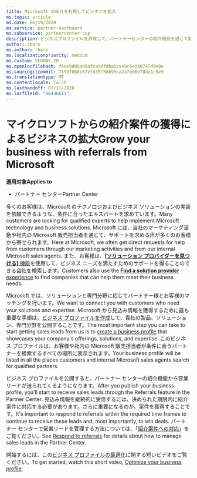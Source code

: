 ```yaml
---
title: Microsoft の紹介を利用してビジネスを拡大
ms.topic: article
ms.date: 06/19/2020
ms.service: partner-dashboard
ms.subservice: partnercenter-csp
description: ビジネスプロファイルを作成して、パートナーセンターの紹介機能を通じて販売潜在顧客を生成し、これらの紹介に応答する方法について説明します。
author: rbars
ms.author: rbars
ms.localizationpriority: medium
ms.custom: SEOMAY.20
ms.openlocfilehash: f4ee9d084d0afca9dfdba5cae9c6e060747d8e0e
ms.sourcegitcommit: 7153f0b8c67efd35f58695ca2a7e00e70da1c5e9
ms.translationtype: MT
ms.contentlocale: ja-JP
ms.lasthandoff: 07/17/2020
ms.locfileid: "86436611"
---
```

# <a name="grow-your-business-with-referrals-from-microsoft"></a><span data-ttu-id="fb08f-103">マイクロソフトからの紹介案件の獲得によるビジネスの拡大</span><span class="sxs-lookup"><span data-stu-id="fb08f-103">Grow your business with referrals from Microsoft</span></span>

<span data-ttu-id="fb08f-104">**適用対象**</span><span class="sxs-lookup"><span data-stu-id="fb08f-104">**Applies to**</span></span>

- <span data-ttu-id="fb08f-105">パートナー センター</span><span class="sxs-lookup"><span data-stu-id="fb08f-105">Partner Center</span></span>

<span data-ttu-id="fb08f-106">多くのお客様は、Microsoft のテクノロジおよびビジネス ソリューションの実装を依頼できるような、条件に合ったエキスパートを求めています。</span><span class="sxs-lookup"><span data-stu-id="fb08f-106">Many customers are looking for qualified experts to help implement Microsoft technology and business solutions.</span></span> <span data-ttu-id="fb08f-107">Microsoft には、当社のマーケティング活動や社内の Microsoft 販売担当者を通じて、サポートを求める声が多くのお客様から寄せられます。</span><span class="sxs-lookup"><span data-stu-id="fb08f-107">Here at Microsoft, we often get direct requests for help from customers through our marketing activities and from our internal Microsoft sales agents.</span></span> <span data-ttu-id="fb08f-108">また、お客様は、[**[ソリューション プロバイダーを見つける]** 機能](https://www.microsoft.com/solution-providers/search)を使用して、ビジネス ニーズを満たすためのサポートを得ることのできる会社を検索します。</span><span class="sxs-lookup"><span data-stu-id="fb08f-108">Customers also use the [**Find a solution provider** experience](https://www.microsoft.com/solution-providers/search) to find companies that can help them meet their business needs.</span></span> 

<span data-ttu-id="fb08f-109">Microsoft では、ソリューションと専門分野に応じてパートナー様とお客様のマッチングを行います。</span><span class="sxs-lookup"><span data-stu-id="fb08f-109">We want to connect you with customers who need your solutions and expertise.</span></span> <span data-ttu-id="fb08f-110">Microsoft から見込み情報を獲得するために最も重要な手順は、[ビジネス プロファイルを作成](create-a-marketing-profile.md)して、貴社の製品、ソリューション、専門分野を公開することです。</span><span class="sxs-lookup"><span data-stu-id="fb08f-110">The most important step you can take to start getting sales leads from us is to [create a business profile](create-a-marketing-profile.md) that showcases your company's offerings, solutions, and expertise.</span></span> <span data-ttu-id="fb08f-111">このビジネス プロファイルは、お客様や社内の Microsoft 販売担当者が条件に合うパートナーを検索するすべての場所に表示されます。</span><span class="sxs-lookup"><span data-stu-id="fb08f-111">Your business profile will be listed in all the places customers and internal Microsoft sales agents search for qualified partners.</span></span> 

 <span data-ttu-id="fb08f-112">ビジネス プロファイルを公開すると、パートナー センターの紹介機能から営業リードが送られてくるようになります。</span><span class="sxs-lookup"><span data-stu-id="fb08f-112">After you publish your business profile, you'll start to receive sales leads through the Referrals feature in the Partner Center.</span></span> <span data-ttu-id="fb08f-113">見込み情報を継続的に受信するには、決められた期限内に紹介案件に対応する必要があります。さらに重要になるのが、案件を獲得することです。</span><span class="sxs-lookup"><span data-stu-id="fb08f-113">It's important to respond to referrals within the required time frames to continue to receive these leads and, most importantly, to win deals.</span></span> <span data-ttu-id="fb08f-114">パートナー センターで営業リードを管理する方法については、「[紹介案件への対応](responding-to-referrals.md)」をご覧ください。</span><span class="sxs-lookup"><span data-stu-id="fb08f-114">See [Respond to referrals](responding-to-referrals.md) for details about how to manage sales leads in the Partner Center.</span></span>  

<span data-ttu-id="fb08f-115">開始するには、この[ビジネス プロファイルの最適化](https://player.vimeo.com/video/252788046)に関する短いビデオをご覧ください。</span><span class="sxs-lookup"><span data-stu-id="fb08f-115">To get started, watch this short video, [Optimize your business profile](https://player.vimeo.com/video/252788046).</span></span>  
